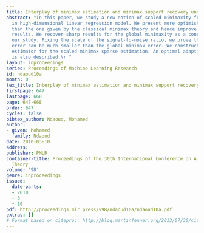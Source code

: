 ```yaml
---
title: Interplay of minimax estimation and minimax support recovery under sparsity
abstract: "In this paper, we study a new notion of scaled minimaxity for sparse estimation
  in high-dimensional linear regression model. We present more optimistic lower bounds
  than the one given by the classical minimax theory and hence improve on existing
  results. We recover sharp results for the global minimaxity as a consequence of
  our study. Fixing the scale of the signal-to-noise ratio, we prove that the estimation
  error can be much smaller than the global minimax error. We construct a new optimal
  estimator for the scaled minimax sparse estimation. An optimal adaptive procedure
  is also described.\r "
layout: inproceedings
series: Proceedings of Machine Learning Research
id: ndaoud10a
month: 0
tex_title: Interplay of minimax estimation and minimax support recovery under sparsity
firstpage: 647
lastpage: 668
page: 647-668
order: 647
cycles: false
bibtex_author: Ndaoud, Mohamed
author:
- given: Mohamed
  family: Ndaoud
date: 2010-03-10
address: 
publisher: PMLR
container-title: Proceedings of the 30th International Conference on Algorithmic Learning
  Theory
volume: '98'
genre: inproceedings
issued:
  date-parts:
  - 2010
  - 3
  - 10
pdf: http://proceedings.mlr.press/v98/ndaoud10a/ndaoud10a.pdf
extras: []
# Format based on citeproc: http://blog.martinfenner.org/2013/07/30/citeproc-yaml-for-bibliographies/
---
```

